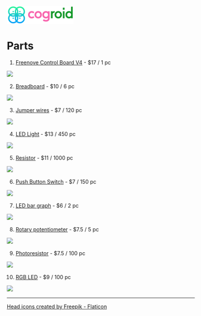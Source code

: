 [![cogroid.com](https://github.com/cogroid/resources/raw/main/images/banner/cogroid-48.png)](https://cogroid.com)

# Parts

1. [Freenove Control Board V4](https://www.amazon.com/Freenove-Compatible-Connector-Detailed-Tutorial/dp/B0BM5VC75L)  -  $17 / 1 pc

![](https://m.media-amazon.com/images/I/71vj+-1xXPL._AC_SX569_.jpg)

2. [Breadboard](https://www.amazon.com/DEYUE-breadboard-Set-Prototype-Board/dp/B07LFD4LT6)  - $10 / 6 pc

![](https://m.media-amazon.com/images/I/814u53Hai7L._AC_SX679_.jpg)

3. [Jumper wires](https://www.amazon.com/EDGELEC-Breadboard-Optional-Assorted-Multicolored/dp/B07GD2BWPY)  - $7 / 120 pc

![](https://m.media-amazon.com/images/I/71wNuDUZGEL._SX466_.jpg)

4. [LED Light](https://www.amazon.com/DiCUNO-450pcs-Colors-Emitting-Assorted/dp/B073QMYKDM)  -  $13 / 450 pc

![](https://m.media-amazon.com/images/I/71wIHE4q1WL._AC_SX569_.jpg)

5. [Resistor](https://www.amazon.com/BOJACK-Values-Resistor-Resistors-Assortment/dp/B08FD1XVL6)  - $11 / 1000 pc

![](https://m.media-amazon.com/images/I/71uBje2koeS._SX466_.jpg)

6. [Push Button Switch](https://www.amazon.com/dp/B09R47N37H)  -  $7 / 150 pc

![](https://m.media-amazon.com/images/I/71C4mYJ8dJL._SX466_.jpg)

7. [LED bar graph](https://www.amazon.com/Magic-shell-Segment-Display-Battery/dp/B07TMBGSXC)  -  $6 / 2 pc

![](https://m.media-amazon.com/images/I/61K7OiD0vbL._AC_SX425_.jpg)

8. [Rotary potentiometer](https://www.amazon.com/Uxcell-a15011600ux0235-Linear-Rotary-Potentiometer/dp/B01DKCUVMQ)  -  $7.5 / 5 pc

![](https://m.media-amazon.com/images/I/61TqwUfTu7L._SX466_.jpg)

9. [Photoresistor](https://www.amazon.com/HiLetgo-Dependent-Photoresistor-Photoconductive-Resistance/dp/B00N1ZJUN4)  -  $7.5 / 100 pc

![](https://m.media-amazon.com/images/I/51L5lnCt9ML._AC_SX569_.jpg)

10. [RGB LED](https://www.amazon.com/Tricolor-Multicolor-Lighting-Electronics-Components/dp/B01C19ENFK)  -  $9 / 100 pc

![](https://m.media-amazon.com/images/I/61O2ast0enL._AC_SX569_.jpg)

---
[Head icons created by Freepik - Flaticon](https://www.flaticon.com/free-icons/head)
